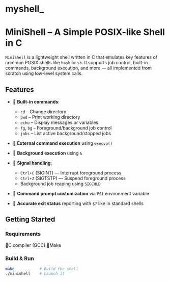 # myshell_
# MiniShell – A Simple POSIX-like Shell in C

`MiniShell` is a lightweight shell written in C that emulates key features of common POSIX shells like `bash` or `sh`. It supports job control, built-in commands, background execution, and more — all implemented from scratch using low-level system calls.

## Features

- 🔹 **Built-in commands**:
  - `cd` – Change directory
  - `pwd` – Print working directory
  - `echo` – Display messages or variables
  - `fg`, `bg` – Foreground/background job control
  - `jobs` – List active background/stopped jobs

- 🔹 **External command execution** using `execvp()`

- 🔹 **Background execution** using `&`

- 🔹 **Signal handling**:
  - `Ctrl+C` (SIGINT) — Interrupt foreground process
  - `Ctrl+Z` (SIGTSTP) — Suspend foreground process
  - Background job reaping using `SIGCHLD`

- 🔹 **Command prompt customization** via `PS1` environment variable

- 🔹 **Accurate exit status** reporting with `$?` like in standard shells

##  Getting Started

### Requirements
  🔹C compiler (GCC)
  🔹Make

### Build & Run




```sh
make           # Build the shell
./minishell    # Launch it
